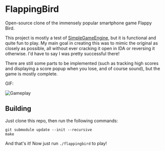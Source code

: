 FlappingBird
============

Open-source clone of the immensely popular smartphone game Flappy Bird.

This project is mostly a test of [SimpleGameEngine](https://github.com/C0deH4cker/SimpleGameEngine),
but it is functional and quite fun to play. My main goal in creating this was to mimic the original as
closely as possible, all without ever cracking it open in IDA or reversing it otherwise. I'd have to
say I was pretty successful there!

There are still some parts to be implemented (such as tracking high scores and displaying a score popup
when you lose, and of course sound), but the game is mostly complete.

GIF:

![Gameplay](http://i.imgur.com/ifHrte9.gif)


## Building ##

Just clone this repo, then run the following commands:

    git submodule update --init --recursive
    make

And that's it! Now just run `./flappingbird` to play!
